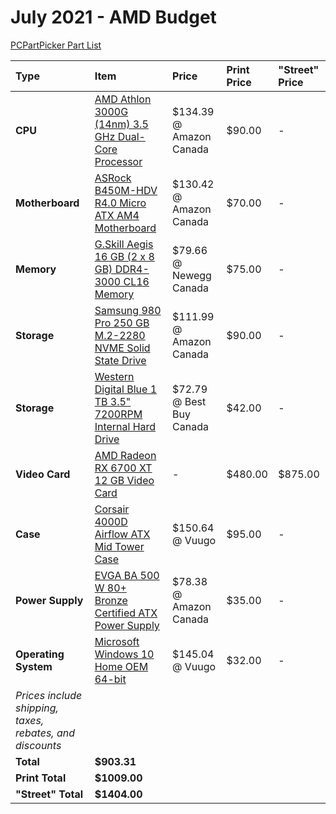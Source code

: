# July 2021 - AMD Budget

[PCPartPicker Part List](https://ca.pcpartpicker.com/list/ZY4YRv)

Type|Item|Price|Print Price|"Street" Price
:----|:----|:----|:----|:----
**CPU** | [AMD Athlon 3000G (14nm) 3.5 GHz Dual-Core Processor](https://ca.pcpartpicker.com/product/664BD3/amd-athlon-3000g-35-ghz-dual-core-processor-yd3000c6fhbox) | $134.39 @ Amazon Canada | $90.00 |-
**Motherboard** | [ASRock B450M-HDV R4.0 Micro ATX AM4 Motherboard](https://ca.pcpartpicker.com/product/RD97YJ/asrock-b450m-hdv-r40-micro-atx-am4-motherboard-b450m-hdv-r40) | $130.42 @ Amazon Canada | $70.00 |-
**Memory** | [G.Skill Aegis 16 GB (2 x 8 GB) DDR4-3000 CL16 Memory](https://ca.pcpartpicker.com/product/FNprxr/gskill-aegis-16gb-2-x-8gb-ddr4-3000-memory-f43000c16d16gisb) | $79.66 @ Newegg Canada | $75.00 |-
**Storage** | [Samsung 980 Pro 250 GB M.2-2280 NVME Solid State Drive](https://ca.pcpartpicker.com/product/MBVG3C/samsung-980-pro-250-gb-m2-2280-nvme-solid-state-drive-mz-v8p250bam) | $111.99 @ Amazon Canada | $90.00 |-
**Storage** | [Western Digital Blue 1 TB 3.5" 7200RPM Internal Hard Drive](https://ca.pcpartpicker.com/product/Yrdqqs/western-digital-blue-1-tb-35-7200rpm-internal-hard-drive-wdbh2d0010hnc-nrsn) | $72.79 @ Best Buy Canada | $42.00 |-
**Video Card** | [AMD Radeon RX 6700 XT 12 GB Video Card](https://ca.pcpartpicker.com/product/2ZWzK8/amd-radeon-rx-6700-xt-12-gb-video-card-100-438385) |- | $480.00 | $875.00
**Case** | [Corsair 4000D Airflow ATX Mid Tower Case](https://ca.pcpartpicker.com/product/bCYQzy/corsair-4000d-airflow-atx-mid-tower-case-cc-9011200-ww) | $150.64 @ Vuugo | $95.00 |-
**Power Supply** | [EVGA BA 500 W 80+ Bronze Certified ATX Power Supply](https://ca.pcpartpicker.com/product/RzQfrH/evga-ba-500-w-80-bronze-certified-atx-power-supply-100-ba-0500-k1) | $78.38 @ Amazon Canada | $35.00 |-
**Operating System** | [Microsoft Windows 10 Home OEM 64-bit](https://ca.pcpartpicker.com/product/wtgPxr/microsoft-os-kw900140) | $145.04 @ Vuugo | $32.00 |-
 | *Prices include shipping, taxes, rebates, and discounts* |
 | **Total** | **$903.31**
 | **Print Total** | **$1009.00**
 | **"Street" Total** | **$1404.00**
